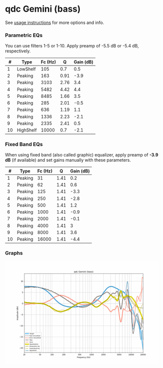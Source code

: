 # qdc Gemini (bass)
See [usage instructions](https://github.com/jaakkopasanen/AutoEq#usage) for more options and info.

### Parametric EQs
You can use filters 1-5 or 1-10. Apply preamp of -5.5 dB or -5.4 dB, respectively.

|   # | Type      |   Fc (Hz) |    Q |   Gain (dB) |
|-----|-----------|-----------|------|-------------|
|   1 | LowShelf  |       105 | 0.7  |         0.5 |
|   2 | Peaking   |       163 | 0.91 |        -3.9 |
|   3 | Peaking   |      3103 | 2.76 |         3.4 |
|   4 | Peaking   |      5482 | 4.42 |         4.4 |
|   5 | Peaking   |      8485 | 1.66 |         3.5 |
|   6 | Peaking   |       285 | 2.01 |        -0.5 |
|   7 | Peaking   |       636 | 1.19 |         1.1 |
|   8 | Peaking   |      1336 | 2.23 |        -2.1 |
|   9 | Peaking   |      2335 | 2.41 |         0.5 |
|  10 | HighShelf |     10000 | 0.7  |        -2.1 |

### Fixed Band EQs
When using fixed band (also called graphic) equalizer, apply preamp of **-3.9 dB** (if available) and set gains manually with these parameters.

|   # | Type    |   Fc (Hz) |    Q |   Gain (dB) |
|-----|---------|-----------|------|-------------|
|   1 | Peaking |        31 | 1.41 |         0.2 |
|   2 | Peaking |        62 | 1.41 |         0.6 |
|   3 | Peaking |       125 | 1.41 |        -3.3 |
|   4 | Peaking |       250 | 1.41 |        -2.8 |
|   5 | Peaking |       500 | 1.41 |         1.2 |
|   6 | Peaking |      1000 | 1.41 |        -0.9 |
|   7 | Peaking |      2000 | 1.41 |        -0.1 |
|   8 | Peaking |      4000 | 1.41 |         3   |
|   9 | Peaking |      8000 | 1.41 |         3.6 |
|  10 | Peaking |     16000 | 1.41 |        -4.4 |

### Graphs
![](./qdc%20Gemini%20(bass).png)
